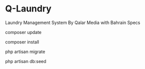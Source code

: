 # Q-Laundry
Laundry Management System By Qalar Media with Bahrain Specs

composer update

composer install

php artisan migrate

php artisan db:seed